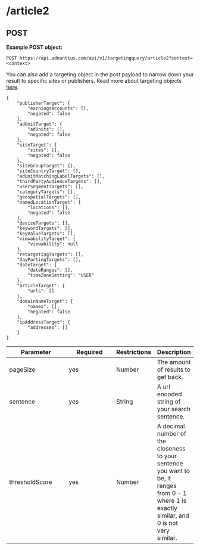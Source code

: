# /article2

##

## POST

**Example POST object:**

```http
POST https://api.adnuntius.com/api/v1/targetingquery/article2?context=<context>
```

You can also add a targeting object in the post payload to narrow down your result to specific sites or publishers. Read more about targeting objects [here](../targeting-object.md).

```
{
    "publisherTarget": {
        "earningsAccounts": [],
        "negated": false
    },
    "adUnitTarget": {
        "adUnits": [],
        "negated": false
    },
    "siteTarget": {
        "sites": [],
        "negated": false
    },
    "siteGroupTarget": {},
    "siteCountryTarget": {},
    "adUnitMatchingLabelTargets": [],
    "thirdPartyAudienceTargets": [],
    "userSegmentTargets": [],
    "categoryTargets": [],
    "geospatialTargets": [],
    "namedLocationTarget": {
        "locations": [],
        "negated": false
    },
    "deviceTargets": [],
    "keywordTargets": [],
    "keyValueTargets": [],
    "viewabilityTarget": {
        "viewability": null
    },
    "retargetingTargets": [],
    "dayPartingTargets": [],
    "dateTarget": {
        "dateRanges": [],
        "timeZoneSetting": "USER"
    },
    "articleTarget": {
        "urls": []
    },
    "domainNameTarget": {
        "names": [],
        "negated": false
    },
    "ipAddressTarget": {
        "addresses": []
    }
}
```



<table><thead><tr><th width="159">Parameter</th><th width="133">Required</th><th>Restrictions</th><th>Description</th></tr></thead><tbody><tr><td>pageSize</td><td>yes</td><td>Number</td><td>The amount of results to get back.</td></tr><tr><td>sentence</td><td>yes</td><td>String</td><td>A url encoded string of your search sentence.</td></tr><tr><td>thresholdScore</td><td>yes</td><td>Number</td><td>A decimal number of the closeness to your sentence you want to be, it ranges from 0 - 1 where 1 is exactly similar, and 0 is not very similar.</td></tr></tbody></table>

